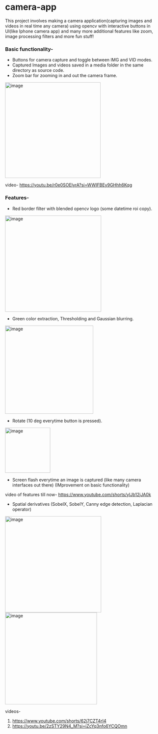 # camera-app

This project involves making a camera application(capturing images and videos in real time any camera) using opencv with interactive buttons in UI(like Iphone camera app) and many more additional features like zoom, image processing filters and more fun stuff!

### Basic functionality-
- Buttons for camera capture and toggle between IMG and VID modes.
- Captured Images and videos saved in a media folder in the same directory as source code.
- Zoom bar for zooming in and out the camera frame.
<img width="311" alt="image" src="https://github.com/tusharparimi/camera-app/assets/93556280/aecd13d8-b911-4a89-9e4b-c10955b24222">

video- https://youtu.be/r0e0SOElyrA?si=WWIFBEy9GHhh6Kqg

### Features-
- Red border filter with blended opencv logo (some datetime roi copy).
<img width="313" alt="image" src="https://github.com/tusharparimi/camera-app/assets/93556280/52a3e4b7-8517-465c-b758-54f0f9b115fc">

- Green color extraction, Thresholding and Gaussian blurring.
<img width="287" alt="image" src="https://github.com/tusharparimi/camera-app/assets/93556280/89effc89-d022-414f-943b-ad2d1b504ba8">

- Rotate (10 deg everytime button is pressed).
<img width="147" alt="image" src="https://github.com/tusharparimi/camera-app/assets/93556280/05d3d4ef-88bc-46ec-91ea-1a7ca5c4af2e">

- Screen flash everytime an image is captured (like many camera interfaces out there) (IMprovement on basic functionality)
  
video of features till now- https://www.youtube.com/shorts/yIJb12jJA0k

- Spatial derivatives (SobelX, SobelY, Canny edge detection, Laplacian operator)
<img width="313" alt="image" src="https://github.com/tusharparimi/camera-app/assets/93556280/69b5837e-59cd-4c19-8e8b-edc629ad823c">
<img width="299" alt="image" src="https://github.com/tusharparimi/camera-app/assets/93556280/96c89627-beb4-4643-aa5f-a4497254c79f">

videos-
1. https://www.youtube.com/shorts/62j7CZT4rI4
2. https://youtu.be/2zSTY29N4_M?si=iZcYq3nfo6YCQOmn






